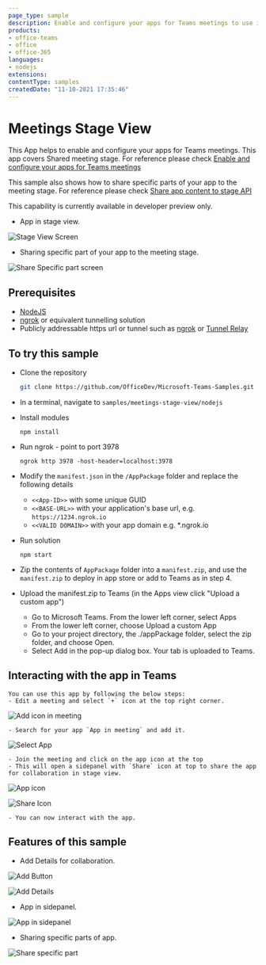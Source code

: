 ```yaml
---
page_type: sample
description: Enable and configure your apps for Teams meetings to use in stage view
products:
- office-teams
- office
- office-365
languages:
- nodejs
extensions:
contentType: samples
createdDate: "11-10-2021 17:35:46"
---
```


# Meetings Stage View

This App helps to enable and configure your apps for Teams meetings. This app covers Shared meeting stage.
For reference please check [Enable and configure your apps for Teams meetings](https://docs.microsoft.com/en-us/microsoftteams/platform/apps-in-teams-meetings/enable-and-configure-your-app-for-teams-meetings)

This sample also shows how to share specific parts of your app to the meeting stage.
For reference please check [Share app content to stage API](https://docs.microsoft.com/en-us/microsoftteams/platform/apps-in-teams-meetings/api-references?tabs=dotnet#share-app-content-to-stage-api)

This capability is currently available in developer preview only.

- App in stage view.

![Stage View Screen](Images/stage_view.png)

- Sharing specific part of your app to the meeting stage.

![Share Specific part screen](Images/share_specific_part.png)

## Prerequisites

- [NodeJS](https://nodejs.org/en/)
- [ngrok](https://ngrok.com/) or equivalent tunnelling solution
- Publicly addressable https url or tunnel such as [ngrok](https://ngrok.com/) or [Tunnel Relay](https://github.com/OfficeDev/microsoft-teams-tunnelrelay) 
    
## To try this sample
-  Clone the repository

    ```bash
    git clone https://github.com/OfficeDev/Microsoft-Teams-Samples.git
    ```

- In a terminal, navigate to `samples/meetings-stage-view/nodejs`

- Install modules

    ```
    npm install
    ```
- Run ngrok - point to port 3978

    ```
    ngrok http 3978 -host-header=localhost:3978
    ```    
- Modify the `manifest.json` in the `/AppPackage` folder and replace the following details
   - `<<App-ID>>` with some unique GUID   
   - `<<BASE-URL>>` with your application's base url, e.g. `https://1234.ngrok.io`
   - `<<VALID DOMAIN>>` with your app domain e.g. *.ngrok.io

 - Run solution

    ```
    npm start
    ```

- Zip the contents of `AppPackage` folder into a `manifest.zip`, and use the `manifest.zip` to deploy in app store or add to Teams as in step 4.

- Upload the manifest.zip to Teams (in the Apps view click "Upload a custom app")
   - Go to Microsoft Teams. From the lower left corner, select Apps
   - From the lower left corner, choose Upload a custom App
   - Go to your project directory, the ./appPackage folder, select the zip folder, and choose Open.
   - Select Add in the pop-up dialog box. Your tab is uploaded to Teams.

## Interacting with the app in Teams
    You can use this app by following the below steps:
    - Edit a meeting and select `+` icon at the top right corner.

![Add icon in meeting](Images/add_icon.png)

    - Search for your app `App in meeting` and add it.

![Select App](Images/select_app.png)

    - Join the meeting and click on the app icon at the top
    - This will open a sidepanel with `Share` icon at top to share the app for collaboration in stage view.

![App icon](Images/app_icon.png)

![Share Icon](Images/share_icon.png)

    - You can now interact with the app.


## Features of this sample


- Add Details for collaboration.

![Add Button](Images/add_button.png)

![Add Details](Images/add_details.png)

- App in sidepanel.

![App in sidepanel](Images/side_panel.png)

- Sharing specific parts of app.

![Share specific part](Images/share_specific_part_sidepanel.png)

